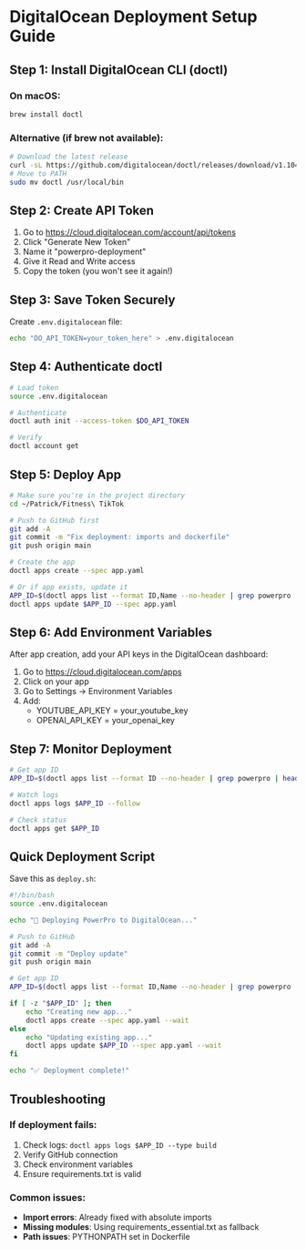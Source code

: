 # DigitalOcean Deployment Setup Guide

## Step 1: Install DigitalOcean CLI (doctl)

### On macOS:
```bash
brew install doctl
```

### Alternative (if brew not available):
```bash
# Download the latest release
curl -sL https://github.com/digitalocean/doctl/releases/download/v1.104.0/doctl-1.104.0-darwin-amd64.tar.gz | tar -xzv
# Move to PATH
sudo mv doctl /usr/local/bin
```

## Step 2: Create API Token

1. Go to https://cloud.digitalocean.com/account/api/tokens
2. Click "Generate New Token"
3. Name it "powerpro-deployment"
4. Give it Read and Write access
5. Copy the token (you won't see it again!)

## Step 3: Save Token Securely

Create `.env.digitalocean` file:
```bash
echo "DO_API_TOKEN=your_token_here" > .env.digitalocean
```

## Step 4: Authenticate doctl

```bash
# Load token
source .env.digitalocean

# Authenticate
doctl auth init --access-token $DO_API_TOKEN

# Verify
doctl account get
```

## Step 5: Deploy App

```bash
# Make sure you're in the project directory
cd ~/Patrick/Fitness\ TikTok

# Push to GitHub first
git add -A
git commit -m "Fix deployment: imports and dockerfile"
git push origin main

# Create the app
doctl apps create --spec app.yaml

# Or if app exists, update it
APP_ID=$(doctl apps list --format ID,Name --no-header | grep powerpro | awk '{print $1}')
doctl apps update $APP_ID --spec app.yaml
```

## Step 6: Add Environment Variables

After app creation, add your API keys in the DigitalOcean dashboard:
1. Go to https://cloud.digitalocean.com/apps
2. Click on your app
3. Go to Settings → Environment Variables
4. Add:
   - YOUTUBE_API_KEY = your_youtube_key
   - OPENAI_API_KEY = your_openai_key

## Step 7: Monitor Deployment

```bash
# Get app ID
APP_ID=$(doctl apps list --format ID --no-header | grep powerpro | head -1)

# Watch logs
doctl apps logs $APP_ID --follow

# Check status
doctl apps get $APP_ID
```

## Quick Deployment Script

Save this as `deploy.sh`:
```bash
#!/bin/bash
source .env.digitalocean

echo "🚀 Deploying PowerPro to DigitalOcean..."

# Push to GitHub
git add -A
git commit -m "Deploy update"
git push origin main

# Get app ID
APP_ID=$(doctl apps list --format ID,Name --no-header | grep powerpro | awk '{print $1}')

if [ -z "$APP_ID" ]; then
    echo "Creating new app..."
    doctl apps create --spec app.yaml --wait
else
    echo "Updating existing app..."
    doctl apps update $APP_ID --spec app.yaml --wait
fi

echo "✅ Deployment complete!"
```

## Troubleshooting

### If deployment fails:
1. Check logs: `doctl apps logs $APP_ID --type build`
2. Verify GitHub connection
3. Check environment variables
4. Ensure requirements.txt is valid

### Common issues:
- **Import errors**: Already fixed with absolute imports
- **Missing modules**: Using requirements_essential.txt as fallback
- **Path issues**: PYTHONPATH set in Dockerfile